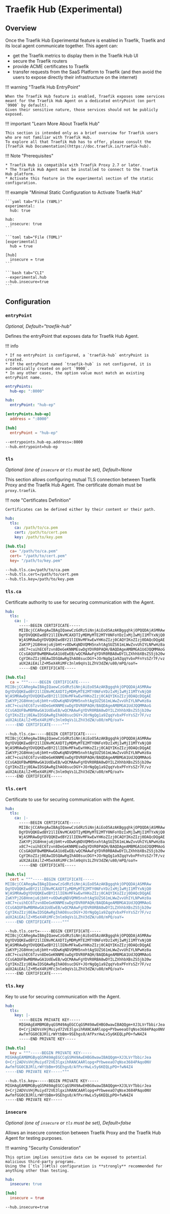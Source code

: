 # Traefik Hub (Experimental)

## Overview

Once the Traefik Hub Experimental feature is enabled in Traefik,
Traefik and its local agent communicate together.
This agent can:

* get the Traefik metrics to display them in the Traefik Hub UI 
* secure the Traefik routers 
* provide ACME certificates to Traefik 
* transfer requests from the SaaS Platform to Traefik (and then avoid the users to expose directly their infrastructure on the internet)

!!! warning "Traefik Hub EntryPoint"

    When the Traefik Hub feature is enabled, Traefik exposes some services meant for the Traefik Hub Agent on a dedicated entryPoint (on port `9900` by default).
    Given their sensitive nature, those services should not be publicly exposed. 

!!! important "Learn More About Traefik Hub"

    This section is intended only as a brief overview for Traefik users who are not familiar with Traefik Hub.
    To explore all that Traefik Hub has to offer, please consult the [Traefik Hub Documentation](https://doc.traefik.io/traefik-hub).

!!! Note "Prerequisites"

    * Traefik Hub is compatible with Traefik Proxy 2.7 or later.
    * The Traefik Hub Agent must be installed to connect to the Traefik Hub platform.
    * Activate this feature in the experimental section of the static configuration.

!!! example "Minimal Static Configuration to Activate Traefik Hub"

    ```yaml tab="File (YAML)"
    experimental:
      hub: true

    hub:
      insecure: true
    ```

    ```toml tab="File (TOML)"
    [experimental]
      hub = true

    [hub]
      insecure = true
    ```

    ```bash tab="CLI"
    --experimental.hub
    --hub.insecure=true
    ```

## Configuration

### `entryPoint`

_Optional, Default="traefik-hub"_

Defines the entryPoint that exposes data for Traefik Hub Agent.

!!! info

    * If no entryPoint is configured, a `traefik-hub` entryPoint is created.  
    * If the entryPoint named `traefik-hub` is not configured, it is automatically created on port `9900`.
    * In any other cases, the option value must match an existing entryPoint name.

```yaml tab="File (YAML)"
entryPoints:
  hub-ep: ":8000"

hub:
  entryPoint: "hub-ep"
```

```toml tab="File (TOML)"
[entryPoints.hub-ep]
  address = ":8000"

[hub]
  entryPoint = "hub-ep"
```

```bash tab="CLI"
--entrypoints.hub-ep.address=:8000
--hub.entrypoint=hub-ep
```

### `tls`

_Optional (one of `insecure` or `tls` must be set), Default=None_

This section allows configuring mutual TLS connection between Traefik Proxy and the Traefik Hub Agent.
The certificate domain must be `proxy.traefik`.

!!! note "Certificates Definition"

    Certificates can be defined either by their content or their path.

```yaml tab="File (YAML)"
hub:
  tls:
    ca: /path/to/ca.pem
    cert: /path/to/cert.pem
    key: /path/to/key.pem
```

```toml tab="File (TOML)"
[hub.tls]
  ca= "/path/to/ca.pem"
  cert= "/path/to/cert.pem"
  key= "/path/to/key.pem"
```

```bash tab="CLI"
--hub.tls.ca=/path/to/ca.pem
--hub.tls.cert=/path/to/cert.pem
--hub.tls.key=/path/to/key.pem
```

### `tls.ca`

Certificate authority to use for securing communication with the Agent.

```yaml tab="File (YAML)"
hub:
  tls:
    ca: |-
      -----BEGIN CERTIFICATE-----
      MIIBcjCCARegAwIBAgIQaewCzGdRz5iNnjAiEoO5AzAKBggqhkjOPQQDAjASMRAw
      DgYDVQQKEwdBY21lIENvMCAXDTIyMDMyMTE2MTY0NFoYDzIxMjIwMjI1MTYxNjQ0
      WjASMRAwDgYDVQQKEwdBY21lIENvMFkwEwYHKoZIzj0CAQYIKoZIzj0DAQcDQgAE
      ZaKYPj2G8Hnmju6jbHt+vODwKqNDVQMH5nxhtAgSUZS61mLWwZvvUhIYLNPwHz8a
      x8C7+cuihEC6Tzvn8DeGeKNNMEswDgYDVR0PAQH/BAQDAgeAMBMGA1UdJQQMMAoG
      CCsGAQUFBwMBMAwGA1UdEwEB/wQCMAAwFgYDVR0RBA8wDYILZXhhbXBsZS5jb20w
      CgYIKoZIzj0EAwIDSQAwRgIhAO8sucDGY+JOrNgQg1a9ZqqYvbxPFnYsSZr7F/vz
      aUX2AiEAilZ+M5eX4RiMFc3nlm9qVs1LZhV3dZW/u80/mPQ/oaY=
      -----END CERTIFICATE-----
```

```toml tab="File (TOML)"
[hub.tls]
  ca = """-----BEGIN CERTIFICATE-----
MIIBcjCCARegAwIBAgIQaewCzGdRz5iNnjAiEoO5AzAKBggqhkjOPQQDAjASMRAw
DgYDVQQKEwdBY21lIENvMCAXDTIyMDMyMTE2MTY0NFoYDzIxMjIwMjI1MTYxNjQ0
WjASMRAwDgYDVQQKEwdBY21lIENvMFkwEwYHKoZIzj0CAQYIKoZIzj0DAQcDQgAE
ZaKYPj2G8Hnmju6jbHt+vODwKqNDVQMH5nxhtAgSUZS61mLWwZvvUhIYLNPwHz8a
x8C7+cuihEC6Tzvn8DeGeKNNMEswDgYDVR0PAQH/BAQDAgeAMBMGA1UdJQQMMAoG
CCsGAQUFBwMBMAwGA1UdEwEB/wQCMAAwFgYDVR0RBA8wDYILZXhhbXBsZS5jb20w
CgYIKoZIzj0EAwIDSQAwRgIhAO8sucDGY+JOrNgQg1a9ZqqYvbxPFnYsSZr7F/vz
aUX2AiEAilZ+M5eX4RiMFc3nlm9qVs1LZhV3dZW/u80/mPQ/oaY=
-----END CERTIFICATE-----"""
```

```bash tab="CLI"
--hub.tls.ca=-----BEGIN CERTIFICATE-----
MIIBcjCCARegAwIBAgIQaewCzGdRz5iNnjAiEoO5AzAKBggqhkjOPQQDAjASMRAw
DgYDVQQKEwdBY21lIENvMCAXDTIyMDMyMTE2MTY0NFoYDzIxMjIwMjI1MTYxNjQ0
WjASMRAwDgYDVQQKEwdBY21lIENvMFkwEwYHKoZIzj0CAQYIKoZIzj0DAQcDQgAE
ZaKYPj2G8Hnmju6jbHt+vODwKqNDVQMH5nxhtAgSUZS61mLWwZvvUhIYLNPwHz8a
x8C7+cuihEC6Tzvn8DeGeKNNMEswDgYDVR0PAQH/BAQDAgeAMBMGA1UdJQQMMAoG
CCsGAQUFBwMBMAwGA1UdEwEB/wQCMAAwFgYDVR0RBA8wDYILZXhhbXBsZS5jb20w
CgYIKoZIzj0EAwIDSQAwRgIhAO8sucDGY+JOrNgQg1a9ZqqYvbxPFnYsSZr7F/vz
aUX2AiEAilZ+M5eX4RiMFc3nlm9qVs1LZhV3dZW/u80/mPQ/oaY=
-----END CERTIFICATE-----
```


### `tls.cert`

Certificate to use for securing communication with the Agent.

```yaml tab="File (YAML)"
hub:
  tls:
    ca: |-
      -----BEGIN CERTIFICATE-----
      MIIBcjCCARegAwIBAgIQaewCzGdRz5iNnjAiEoO5AzAKBggqhkjOPQQDAjASMRAw
      DgYDVQQKEwdBY21lIENvMCAXDTIyMDMyMTE2MTY0NFoYDzIxMjIwMjI1MTYxNjQ0
      WjASMRAwDgYDVQQKEwdBY21lIENvMFkwEwYHKoZIzj0CAQYIKoZIzj0DAQcDQgAE
      ZaKYPj2G8Hnmju6jbHt+vODwKqNDVQMH5nxhtAgSUZS61mLWwZvvUhIYLNPwHz8a
      x8C7+cuihEC6Tzvn8DeGeKNNMEswDgYDVR0PAQH/BAQDAgeAMBMGA1UdJQQMMAoG
      CCsGAQUFBwMBMAwGA1UdEwEB/wQCMAAwFgYDVR0RBA8wDYILZXhhbXBsZS5jb20w
      CgYIKoZIzj0EAwIDSQAwRgIhAO8sucDGY+JOrNgQg1a9ZqqYvbxPFnYsSZr7F/vz
      aUX2AiEAilZ+M5eX4RiMFc3nlm9qVs1LZhV3dZW/u80/mPQ/oaY=
      -----END CERTIFICATE-----
```

```toml tab="File (TOML)"
[hub.tls]
  cert = """-----BEGIN CERTIFICATE-----
MIIBcjCCARegAwIBAgIQaewCzGdRz5iNnjAiEoO5AzAKBggqhkjOPQQDAjASMRAw
DgYDVQQKEwdBY21lIENvMCAXDTIyMDMyMTE2MTY0NFoYDzIxMjIwMjI1MTYxNjQ0
WjASMRAwDgYDVQQKEwdBY21lIENvMFkwEwYHKoZIzj0CAQYIKoZIzj0DAQcDQgAE
ZaKYPj2G8Hnmju6jbHt+vODwKqNDVQMH5nxhtAgSUZS61mLWwZvvUhIYLNPwHz8a
x8C7+cuihEC6Tzvn8DeGeKNNMEswDgYDVR0PAQH/BAQDAgeAMBMGA1UdJQQMMAoG
CCsGAQUFBwMBMAwGA1UdEwEB/wQCMAAwFgYDVR0RBA8wDYILZXhhbXBsZS5jb20w
CgYIKoZIzj0EAwIDSQAwRgIhAO8sucDGY+JOrNgQg1a9ZqqYvbxPFnYsSZr7F/vz
aUX2AiEAilZ+M5eX4RiMFc3nlm9qVs1LZhV3dZW/u80/mPQ/oaY=
-----END CERTIFICATE-----"""
```

```bash tab="CLI"
--hub.tls.cert=-----BEGIN CERTIFICATE-----
MIIBcjCCARegAwIBAgIQaewCzGdRz5iNnjAiEoO5AzAKBggqhkjOPQQDAjASMRAw
DgYDVQQKEwdBY21lIENvMCAXDTIyMDMyMTE2MTY0NFoYDzIxMjIwMjI1MTYxNjQ0
WjASMRAwDgYDVQQKEwdBY21lIENvMFkwEwYHKoZIzj0CAQYIKoZIzj0DAQcDQgAE
ZaKYPj2G8Hnmju6jbHt+vODwKqNDVQMH5nxhtAgSUZS61mLWwZvvUhIYLNPwHz8a
x8C7+cuihEC6Tzvn8DeGeKNNMEswDgYDVR0PAQH/BAQDAgeAMBMGA1UdJQQMMAoG
CCsGAQUFBwMBMAwGA1UdEwEB/wQCMAAwFgYDVR0RBA8wDYILZXhhbXBsZS5jb20w
CgYIKoZIzj0EAwIDSQAwRgIhAO8sucDGY+JOrNgQg1a9ZqqYvbxPFnYsSZr7F/vz
aUX2AiEAilZ+M5eX4RiMFc3nlm9qVs1LZhV3dZW/u80/mPQ/oaY=
-----END CERTIFICATE-----
```

### `tls.key`

Key to use for securing communication with the Agent.

```yaml tab="File (YAML)"
hub:
  tls:
    key: |-
      -----BEGIN PRIVATE KEY-----
      MIGHAgEAMBMGByqGSM49AgEGCCqGSM49AwEHBG0wawIBAQQgm+XJ3LVrTbbirJea
      O+Crj2ADVsVHjMuiyd72VE3lgxihRANCAARlopg+PYbweeaO7qNse3684PAqo0NV
      AwfmfGG0CBJRlLrWYtbBm+9SEhgs0/AfPxrHwLv5y6KEQLpPO+fwN4Z4
      -----END PRIVATE KEY-----
```

```toml tab="File (TOML)"
[hub.tls]
  key = """-----BEGIN PRIVATE KEY-----
MIGHAgEAMBMGByqGSM49AgEGCCqGSM49AwEHBG0wawIBAQQgm+XJ3LVrTbbirJea
O+Crj2ADVsVHjMuiyd72VE3lgxihRANCAARlopg+PYbweeaO7qNse3684PAqo0NV
AwfmfGG0CBJRlLrWYtbBm+9SEhgs0/AfPxrHwLv5y6KEQLpPO+fwN4Z4
-----END PRIVATE KEY-----"""
```

```bash tab="CLI"
--hub.tls.key=-----BEGIN PRIVATE KEY-----
MIGHAgEAMBMGByqGSM49AgEGCCqGSM49AwEHBG0wawIBAQQgm+XJ3LVrTbbirJea
O+Crj2ADVsVHjMuiyd72VE3lgxihRANCAARlopg+PYbweeaO7qNse3684PAqo0NV
AwfmfGG0CBJRlLrWYtbBm+9SEhgs0/AfPxrHwLv5y6KEQLpPO+fwN4Z4
-----END PRIVATE KEY-----
```

### `insecure`

_Optional (one of `insecure` or `tls` must be set), Default=false_

Allows an insecure connection between Traefik Proxy and the Traefik Hub Agent for testing purposes.

!!! warning "Security Consideration"
    
    This option implies sensitive data can be exposed to potential malicious third-party programs.   
    Using the [`tls`](#tls) configuration is **strongly** recommended for anything other than testing. 

```yaml tab="File (YAML)"
hub:
  insecure: true
```

```toml tab="File (TOML)"
[hub]
  insecure = true
```

```bash tab="CLI"
--hub.insecure=true
```
